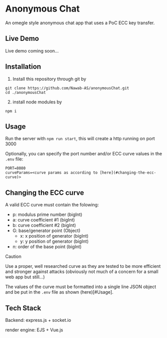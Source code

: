 # Anonymous Chat

An omegle style anonymous chat app that uses a PoC ECC key transfer.


## Live Demo

Live demo coming soon...


## Installation 

1. Install this repository through git by
```
git clone https://github.com/Nawab-AS/anonymousChat.git
cd ./anonymousChat
```

2. install node modules by
```
npm i
```


## Usage

Run the server with ```npm run start```, this will create a http running on port 3000

Optionally, you can specify the port number and/or ECC curve values in the `.env` file:
```.env
PORT=8080
curveParams=<curve params as according to [here](#changing-the-ecc-curve)>
```


## Changing the ECC curve

A valid ECC curve must contain the folowing:
- p: modulus prime number (bigInt)
- a: curve coefficient #1 (bigInt)
- b: curve coefficient #2 (bigInt)
- G: base/generator point (Object)
    - x: x position of generator (bigInt)
    - y: y position of generator (bigInt)
- n: order of the base point (bigInt)

> [!CAUTION]
> Use a proper, well researched curve as they are tested to be more efficient and stronger against attacks
> (obviously not much of a concern for a small web app but still...)

The values of the curve must be formatted into a single line JSON object and be put in the `.env` file
as shown (here)[#Usage].


## Tech Stack

Backend: express.js + socket.io

render engine: EJS + Vue.js
